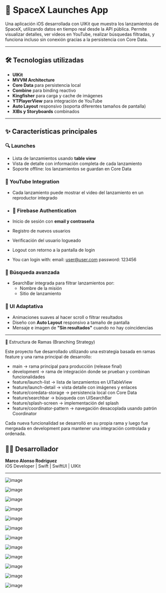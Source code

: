 # 🚀 SpaceX Launches App

Una aplicación iOS desarrollada con UIKit que muestra los lanzamientos de SpaceX, utilizando datos en tiempo real desde la API pública. Permite visualizar detalles, ver videos en YouTube, realizar búsquedas filtradas, y funciona incluso sin conexión gracias a la persistencia con Core Data.

---

## 🛠 Tecnologías utilizadas

- **UIKit**
- **MVVM Architecture**
- **Core Data** para persistencia local
- **Combine** para binding reactivo
- **Kingfisher** para carga y cache de imágenes
- **YTPlayerView** para integración de YouTube
- **Auto Layout** responsivo (soporta diferentes tamaños de pantalla)
- **XIBs y Storyboards** combinados

---

## ✨ Características principales

### 🔍 Launches

- Lista de lanzamientos usando **table view**
- Vista de detalle con información completa de cada lanzamiento
- Soporte offline: los lanzamientos se guardan en Core Data

### 🎥 YouTube Integration

- Cada lanzamiento puede mostrar el video del lanzamiento en un reproductor integrado

- ### 🔐 Firebase Authentication

- Inicio de sesión con **email y contraseña**
- Registro de nuevos usuarios
- Verificación del usuario logueado
- Logout con retorno a la pantalla de login
- You can login with: email: user@user.com  password: 123456

### 🔎 Búsqueda avanzada

- SearchBar integrada para filtrar lanzamientos por:
  - Nombre de la misión
  - Sitio de lanzamiento

### 📱 UI Adaptativa

- Animaciones suaves al hacer scroll o filtrar resultados
- Diseño con **Auto Layout** responsivo a tamaño de pantalla
- Mensaje e imagen de **"Sin resultados"** cuando no hay coincidencias

---

🌱 Estructura de Ramas (Branching Strategy)

Este proyecto fue desarrollado utilizando una estrategia basada en ramas feature y una rama principal de desarrollo:
- main → rama principal para producción (release final)
- development → rama de integración donde se prueban y combinan funcionalidades
- feature/launch-list → lista de lanzamientos en UITableView
- feature/launch-detail → vista detalle con imágenes y enlaces
- feature/coredata-storage → persistencia local con Core Data
- feature/searchbar → búsqueda con UISearchBar
- feature/splash-screen → implementación del splash
- feature/coordinator-pattern → navegación desacoplada usando patrón Coordinator

Cada nueva funcionalidad se desarrolló en su propia rama y luego fue mergeada en development para mantener una integración controlada y ordenada.

## 🧑‍💻 Desarrollador

**Marco Alonso Rodriguez**  
iOS Developer | Swift | SwiftUI | UIKit  

---
![image](https://github.com/user-attachments/assets/fc4439c6-280e-4805-8ff9-c29a3a2e2485)



![image](https://github.com/user-attachments/assets/6efc917d-2634-493c-b885-3de742ddaf1b)



![image](https://github.com/user-attachments/assets/dc4e9606-22b3-4ccd-bcb6-5d9a117e58b4)


![image](https://github.com/user-attachments/assets/c51eb32b-4a31-4ec7-a424-97352465a07b)



![image](https://github.com/user-attachments/assets/3db8f5ec-f6f2-4222-bfdd-ed9d26953e9e)



![image](https://github.com/user-attachments/assets/3ac60ca7-7018-4dbd-a118-4225c013278d)



![image](https://github.com/user-attachments/assets/a98a77ac-5c0b-4801-bdef-ecdcf3fe02a6)



![image](https://github.com/user-attachments/assets/651303d0-a81a-4eea-ac33-245089509cfe)



![image](https://github.com/user-attachments/assets/94a34763-afe7-4c38-a88d-b88c06df9e72)


![image](https://github.com/user-attachments/assets/807d8b64-0af4-4941-8bf6-de37eae1cc60)



![image](https://github.com/user-attachments/assets/6bc41bdc-d60b-4672-8009-c2bfd2514039)



![image](https://github.com/user-attachments/assets/2665e139-937b-45bc-bdb7-cf0e8c8bf87d)


